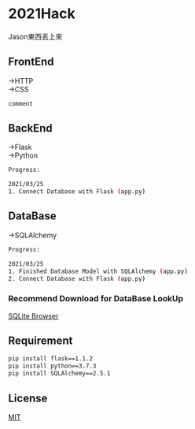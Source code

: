 # 2021Hack

Jason東西丟上來

## FrontEnd

->HTTP  
->CSS


```bash
comment
```

## BackEnd

->Flask  
->Python

```bash
Progress:  

2021/03/25
1. Connect Database with Flask (app.py)  
```

## DataBase
->SQLAlchemy

```bash
Progress:  

2021/03/25
1. Finished Database Model with SQLAlchemy (app.py)  
2. Connect Database with Flask (app.py)  

```
### Recommend Download for DataBase LookUp

[SQLite Browser](https://sqlitebrowser.org/)


## Requirement

```bash
pip install flask==1.1.2
pip install python==3.7.3
pip install SQLAlchemy==2.5.1
```  

## License
[MIT](https://choosealicense.com/licenses/mit/)
